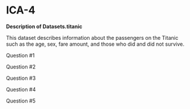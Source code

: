 # ICA-4

**Description of Datasets.titanic**

This dataset describes information about the passengers on the Titanic such as the age, sex, fare amount, and those who did and did not survive.

Question #1

Question #2

Question #3

Question #4

Question #5
